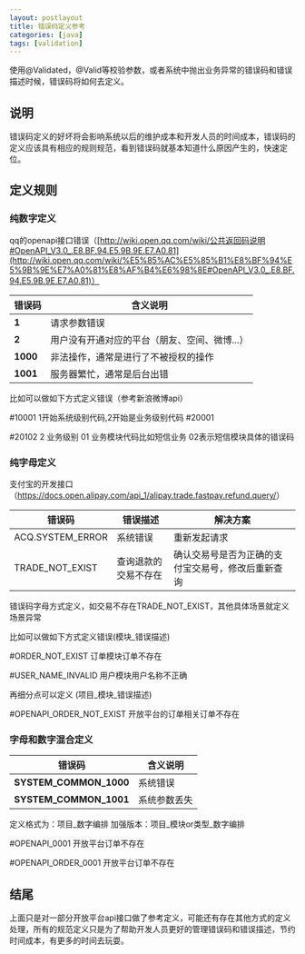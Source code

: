 ```yaml
---
layout: postlayout
title: 错误码定义参考
categories: [java]
tags: [validation]
---
```


使用@Validated，@Valid等校验参数，或者系统中抛出业务异常的错误码和错误描述时候，错误码将如何去定义。

## 说明
错误码定义的好坏将会影响系统以后的维护成本和开发人员的时间成本，错误码的定义应该具有相应的规则规范，看到错误码就基本知道什么原因产生的，快速定位。

## 定义规则

### 纯数字定义
qq的openapi接口错误（[http://wiki.open.qq.com/wiki/公共返回码说明#OpenAPI_V3.0_.E8.BF.94.E5.9B.9E.E7.A0.81](http://wiki.open.qq.com/wiki/%E5%85%AC%E5%85%B1%E8%BF%94%E5%9B%9E%E7%A0%81%E8%AF%B4%E6%98%8E#OpenAPI_V3.0_.E8.BF.94.E5.9B.9E.E7.A0.81)）

| 错误码   | 含义说明                                      |
| -------- | --------------------------------------------- |
| **1**    | 请求参数错误                                  |
| **2**    | 用户没有开通对应的平台（朋友、空间、微博...） |
| **1000** | 非法操作，通常是进行了不被授权的操作          |
| **1001** | 服务器繁忙，通常是后台出错                    |

比如可以做如下方式定义错误（参考新浪微博api）

 \#10001  1开始系统级别代码,2开始是业务级别代码  #20001

 \#20102  2 业务级别  01 业务模块代码比如短信业务  02表示短信模块具体的错误码

### 纯字母定义
支付宝的开发接口（<https://docs.open.alipay.com/api_1/alipay.trade.fastpay.refund.query/>）

| 错误码           | 错误描述             | 解决方案                                           |
| ---------------- | -------------------- | -------------------------------------------------- |
| ACQ.SYSTEM_ERROR | 系统错误             | 重新发起请求                                       |
| TRADE_NOT_EXIST  | 查询退款的交易不存在 | 确认交易号是否为正确的支付宝交易号，修改后重新查询 |

错误码字母方式定义，如交易不存在TRADE_NOT_EXIST，其他具体场景就定义场景异常

比如可以做如下方式定义错误(模块_错误描述)

\#ORDER_NOT_EXIST  订单模块订单不存在

\#USER_NAME_INVALID 用户模块用户名称不正确

再细分点可以定义  (项目_模块_错误描述)

\#OPENAPI_ORDER_NOT_EXIST  开放平台的订单相关订单不存在



### 字母和数字混合定义

| 错误码                 | 含义说明     |
| ---------------------- | ------------ |
| **SYSTEM_COMMON_1000** | 系统错误     |
| **SYSTEM_COMMON_1001** | 系统参数丢失 |

定义格式为：项目_数字编排    加强版本：项目_模块or类型_数字编排

\#OPENAPI_0001  开放平台订单不存在

\#OPENAPI_ORDER_0001 开放平台订单不存在



## 结尾

上面只是对一部分开放平台api接口做了参考定义，可能还有存在其他方式的定义处理，所有的规范定义只是为了帮助开发人员更好的管理错误码和错误描述，节约时间成本，有更多的时间去玩耍。



